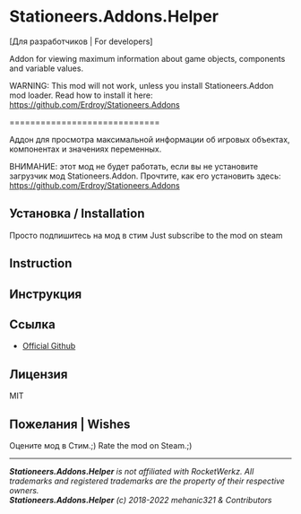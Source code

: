 # Stationeers.Addons.Helper

[Для разработчиков | For developers]

Addon for viewing maximum information about game objects, components and variable values.

WARNING: This mod will not work, unless you install Stationeers.Addon mod loader. Read how to install it here: https://github.com/Erdroy/Stationeers.Addons

=============================

Аддон для просмотра максимальной информации об игровых объектах, компонентах и значениях переменных.

ВНИМАНИЕ: этот мод не будет работать, если вы не установите загрузчик мод Stationeers.Addon. Прочтите, как его установить здесь: https://github.com/Erdroy/Stationeers.Addons

## Установка / Installation
Просто подпишитесь на мод в стим
Just subscribe to the mod on steam

## Instruction


## Инструкция


## Ссылка
* [Official Github](https://github.com/mehanic321/Stationeers.Addons.Helper)

## Лицензия
MIT

## Пожелания | Wishes
Оцените мод в Стим.;)
Rate the mod on Steam.;)
___
***Stationeers.Addons.Helper** is not affiliated with RocketWerkz. All trademarks and registered trademarks are the property of their respective owners.*<br>
***Stationeers.Addons.Helper** (c) 2018-2022 mehanic321 & Contributors*
